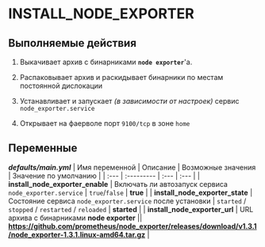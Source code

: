 # INSTALL_NODE_EXPORTER

## Выполняемые действия
1. Выкачивает архив с бинарниками **`node exporter`**'а.

2. Распаковывает архив и раскидывает бинарники по местам постоянной дислокации

3. Устанавливает и запускает *(в зависимости от настроек)* сервис `node_exporter.service`

4. Открывает на фаерволе порт `9100/tcp` в зоне `home`


## Переменные

***defaults/main.yml***
| Имя переменной | Описание | Возможные значения | Значение по умолчанию |
| :--- | :--------- | :--- | :--- |
| **install_node_exporter_enable** | Включать ли автозапуск сервиса `node_exporter.service` | `true`/`false` | **true** |
| **install_node_exporter_state** | Состояние сервиса `node_exporter.service` после установки | `started` / `stopped` / `restarted` / `reloaded` | **started** |
| **install_node_exporter_url** | URL архива с бинарниками **node exporter** || **https://github.com/prometheus/node_exporter/releases/download/v1.3.1/node_exporter-1.3.1.linux-amd64.tar.gz** |

